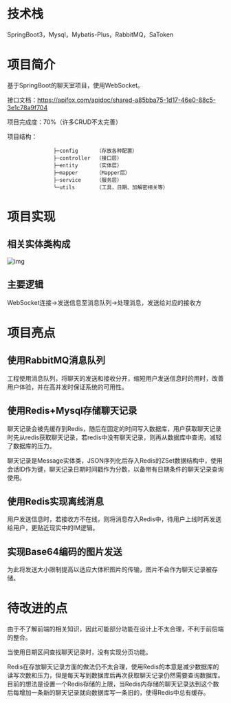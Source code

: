 # 技术栈

SpringBoot3，Mysql，Mybatis-Plus，RabbitMQ，SaToken

# 项目简介

基于SpringBoot的聊天室项目，使用WebSocket。

接口文档：https://apifox.com/apidoc/shared-a85bba75-1d17-46e0-88c5-3e1c78a9f704

项目完成度：70%（许多CRUD不太完善）

项目结构：

```Plain
               ├─config      （存放各种配置）
               ├─controller  （接口层）
               ├─entity      （实体层）
               ├─mapper      （Mapper层）
               ├─service     （服务层）
               └─utils       （工具，日期、加解密相关等）
```

# 项目实现

## 相关实体类构成

![img](https://nin7cu6a4v7.feishu.cn/space/api/box/stream/download/asynccode/?code=YmQ5NTg1YWViMjJmNjU3OGY5MDAwN2ZjMzQ1Y2E1ZGJfb0thVEZkOHZKNkZDUmNqTTFqa29XOGdhNGNVRklnV1hfVG9rZW46REJGd2Jub0o0b2piRzh4UkNLRGNzaXRvbmdmXzE3MTMzNjUwMTc6MTcxMzM2ODYxN19WNA)

## 主要逻辑

WebSocket连接->发送信息至消息队列->处理消息，发送给对应的接收方

# 项目亮点

## 使用RabbitMQ消息队列

工程使用消息队列，将聊天的发送和接收分开，缩短用户发送信息时的用时，改善用户体验，并在高并发时保证系统的可用性。

## 使用Redis+Mysql存储聊天记录

聊天记录会被先缓存到Redis，随后在固定的时间写入数据库，用户获取聊天记录时先从redis获取聊天记录，若redis中没有聊天记录，则再从数据库中查询，减轻了数据库的压力。

聊天记录是Message实体类，JSON序列化后存入Redis的ZSet数据结构中，使用会话ID作为键，聊天记录日期时间戳作为分数，以备带有日期条件的聊天记录查询使用。

## 使用Redis实现离线消息

用户发送信息时，若接收方不在线，则将消息存入Redis中，待用户上线时再发送给用户，更贴近现实中的IM逻辑。

## 实现Base64编码的图片发送

为此将发送大小限制提高以适应大体积图片的传输，图片不会作为聊天记录被存储。

# 待改进的点

由于不了解前端的相关知识，因此可能部分功能在设计上不太合理，不利于前后端的整合。

当使用日期区间查找聊天记录时，没有实现分页功能。

Redis在存放聊天记录方面的做法仍不太合理，使用Redis的本意是减少数据库的读写次数和压力，但是每天写到数据库后再次获取聊天记录仍然需要查询数据库。目前的想法是设置一个Redis存储的上限，当Redis内存储的聊天记录达到这个数后每增加一条新的聊天记录就向数据库写一条旧的，使得Redis中总有缓存。